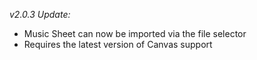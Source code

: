 *v2.0.3 Update:*
 - Music Sheet can now be imported via the file selector
 - Requires the latest version of Canvas support